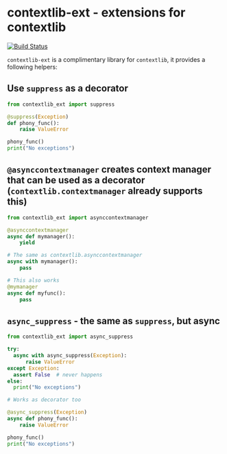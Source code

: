# contextlib-ext - extensions for contextlib

[![Build Status](https://cloud.drone.io/api/badges/nikicat/contextlib-ext/status.svg)](https://cloud.drone.io/nikicat/contextlib-ext)

`contextlib-ext` is a complimentary library for `contextlib`, it provides a following helpers:

## Use `suppress` as a decorator

```python
from contextlib_ext import suppress

@suppress(Exception)
def phony_func():
    raise ValueError

phony_func()
print("No exceptions")
```

## `@asynccontextmanager` creates context manager that can be used as a decorator (`contextlib.contextmanager` already supports this)

```python
from contextlib_ext import asynccontextmanager

@asynccontextmanager
async def mymanager():
    yield

# The same as contextlib.asynccontextmanager
async with mymanager():
    pass

# This also works
@mymanager
async def myfunc():
    pass
```

## `async_suppress` - the same as `suppress`, but async

```python
from contextlib_ext import async_suppress

try:
  async with async_suppress(Exception):
      raise ValueError
except Exception:
  assert False  # never happens
else:
  print("No exceptions")

# Works as decorator too

@async_suppress(Exception)
async def phony_func():
    raise ValueError

phony_func()
print("No exceptions")
```
